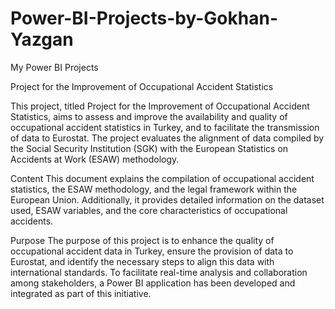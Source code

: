 # Power-BI-Projects-by-Gokhan-Yazgan
My Power BI Projects

Project for the Improvement of Occupational Accident Statistics

This project, titled Project for the Improvement of Occupational Accident Statistics, aims to assess and improve the availability and quality of occupational accident statistics in Turkey, and to facilitate the transmission of data to Eurostat. The project evaluates the alignment of data compiled by the Social Security Institution (SGK) with the European Statistics on Accidents at Work (ESAW) methodology.

Content
This document explains the compilation of occupational accident statistics, the ESAW methodology, and the legal framework within the European Union. Additionally, it provides detailed information on the dataset used, ESAW variables, and the core characteristics of occupational accidents.

Purpose
The purpose of this project is to enhance the quality of occupational accident data in Turkey, ensure the provision of data to Eurostat, and identify the necessary steps to align this data with international standards. To facilitate real-time analysis and collaboration among stakeholders, a Power BI application has been developed and integrated as part of this initiative.


